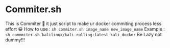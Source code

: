 # Commiter.sh

This is Commiter 🌊 it just script to make ur docker commiting process less effort 😀
How to use : 
    `sh commiter.sh image_name new_image_name`
Example : 
    `sh commmiter.sh kalilinux/kali-rolling:latest kali_docker`
Be Lazy not dummy!!!
